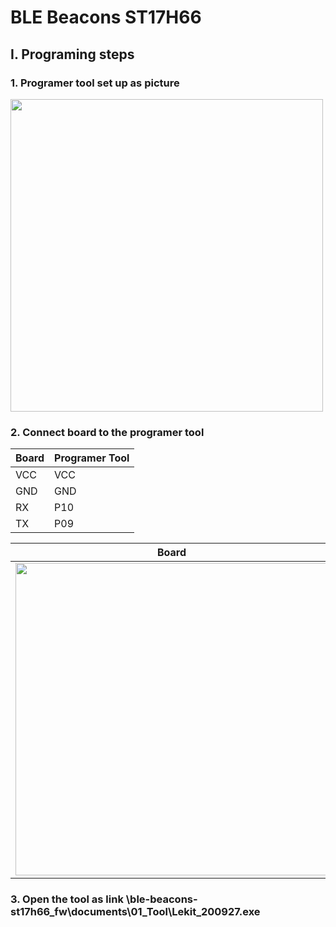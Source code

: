 # BLE Beacons ST17H66

## I. Programing steps

### 1. Programer tool set up as picture
<img src="https://github.com/ThuanLeUte/ble-beacons-st17h66_fw/blob/main/documents/03_Pictures/programer_tool.PNG" width="500">

### 2. Connect board to the programer tool
| Board      | Programer Tool |
|------------|-------------   |
| VCC        | VCC            |
| GND        | GND            |
| RX         | P10            |
| TX         | P09            |

| Board      | Programer Tool |
|------------|-------------   |
| <img src="https://github.com/ThuanLeUte/ble-beacons-st17h66_fw/blob/main/documents/03_Pictures/board.PNG" width="500">  | <img src="https://github.com/ThuanLeUte/ble-beacons-st17h66_fw/blob/main/documents/03_Pictures/programer_connect.PNG"  width="500"> |

### 3. Open the tool as link \ble-beacons-st17h66_fw\documents\01_Tool\Lekit_200927.exe
